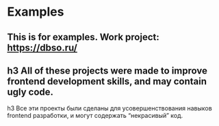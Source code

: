 # Examples
This is for examples.
Work project: https://dbso.ru/
---
h3 All of these projects were made to improve frontend development skills, and may contain ugly code.
---
h3 Все эти проекты были сделаны для усовершенствования навыков frontend разработки, и могут содержать “некрасивый” код.

